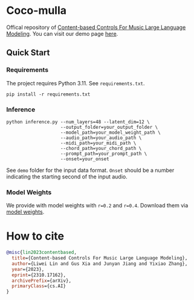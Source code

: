 # Coco-mulla

Offical repository of [Content-based Controls For Music Large Language Modeling](https://arxiv.org/abs/2310.17162). You can visit our demo page [here](https://kikyo-16.github.io/coco-mulla/).


## Quick Start

### Requirements
The project requires Python 3.11. See `requirements.txt`.

    pip install -r requirements.txt

### Inference

    python inference.py --num_layers=48 --latent_dim=12 \
                        --output_folder=your_output_folder \
                        --model_path=your_model_weight_path \
                        --audio_path=your_audio_path \
                        --midi_path=your_midi_path \
                        --chord_path=your_chord_path \
                        --prompt_path=your_prompt_path \
                        --onset=your_onset  
See `demo` folder for the input data format. `Onset` should be a number indicating the starting second of the input audio.


### Model Weights
We provide with model weights with `r=0.2` and `r=0.4`. Download them via [model weights](https://drive.google.com/drive/folders/1o5xiD5unoDG5L3CSvcsxDR3Z02d8EEJf?usp=sharing). 

# How to cite
````bibtex
@misc{lin2023contentbased,
  title={Content-based Controls For Music Large Language Modeling}, 
  author={Liwei Lin and Gus Xia and Junyan Jiang and Yixiao Zhang},
  year={2023},
  eprint={2310.17162},
  archivePrefix={arXiv},
  primaryClass={cs.AI}
}
````
